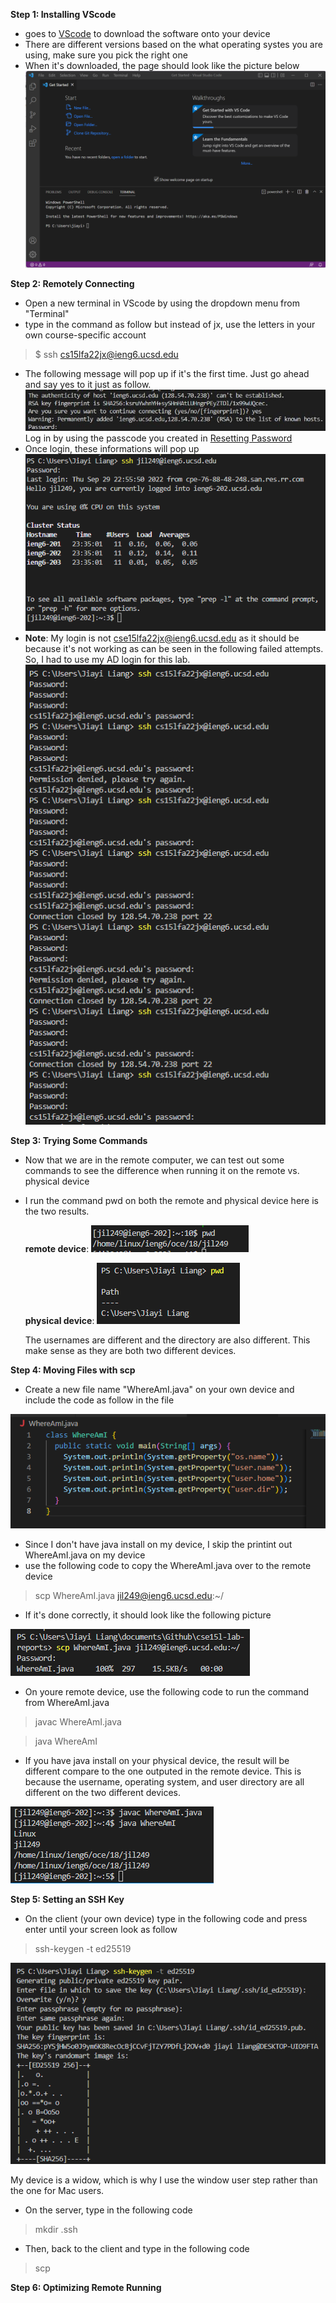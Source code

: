 **Step 1: Installing VScode**
- goes to [VScode](https://code.visualstudio.com/) to download the software onto your device 
- There are different versions based on the what operating systes you are using, make sure you pick the right one 
- When it's downloaded, the page should look like the picture below 
![VScode homescreen](VScode.png)

**Step 2: Remotely Connecting**
- Open a new terminal in VScode by using the dropdown menu from "Terminal" 
- type in the command as follow but instead of jx, use the letters in your own course-specific account
> $ ssh cs15lfa22jx@ieng6.ucsd.edu
- The following message will pop up if it's the first time. Just go ahead and say yes to it just as follow. 
![Attempt to log in message](step2.0.JPG) Log in by using the passcode you created in [Resetting Password](https://sdacs.ucsd.edu/~icc/index.php)
- Once login, these informations will pop up 
![Login Messages](step2.2.PNG)
- **Note**: My login is not cse15lfa22jx@ieng6.ucsd.edu as it should be because it's not working as can be seen in the following failed attempts. So, I had to use my AD login for this lab. 
![Failed Login](step2.3.PNG)

**Step 3: Trying Some Commands**
- Now that we are in the remote computer, we can test out some commands to see the difference when running it on the remote vs. physical device 
- I run the command pwd on both the remote and physical device here is the two results.
    
    **remote device**: ![remote device print out](step3.0.PNG)

    **physical device**: ![physical device print out](step3.1.PNG)

    The usernames are different and the directory are also different. This make sense as they are both two different devices. 


**Step 4: Moving Files with scp**
- Create a new file name "WhereAmI.java" on your own device and include the code as follow in the file

![WhereAmI code](step4.0.PNG)

- Since I don't have java install on my device, I skip the printint out WhereAmI.java on my device 
- use the following code to copy the WhereAmI.java over to the remote device 
>scp WhereAmI.java jil249@ieng6.ucsd.edu:~/ 
- If it's done correctly, it should look like the following picture 

![SCP](step4.1.PNG)

- On youre remote device, use the following code to run the command from WhereAmI.java
>javac WhereAmI.java

>java WhereAmI

- If you have java install on your physical device, the result will be different compare to the one outputed in the remote device. This is because the username, operating system, and user directory are all different on the two different devices. 

![Output on remote device](step4.2.PNG)

**Step 5: Setting an SSH Key**
- On the client (your own device) type in the following code and press enter until your screen look as follow 
> ssh-keygen -t ed25519

![Output on client for ssh](step5.0.PNG)

My device is a widow, which is why I use the window user step rather than the one for Mac users. 

- On the server, type in the following code 
>mkdir .ssh

- Then, back to the client and type in the following code
>scp 

**Step 6: Optimizing Remote Running**